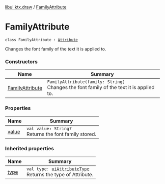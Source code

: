 [libui.ktx.draw](../README.md) / [FamilyAttribute](README.md)

# FamilyAttribute

`class FamilyAttribute : `[`Attribute`](../-attribute/README.md)

Changes the font family of the text it is applied to.

### Constructors

| Name | Summary |
|---|---|
| [FamilyAttribute](-family-attribute.md) | `FamilyAttribute(family: String)`<br>Changes the font family of the text it is applied to. |

### Properties

| Name | Summary |
|---|---|
| [value](value.md) | `val value: String?`<br>Returns the font family stored. |

### Inherited properties

| Name | Summary |
|---|---|
| [type](../-attribute/type.md) | `val type: `[`uiAttributeType`](../../libui/ui-attribute-type.md)<br>Returns the type of Attribute. |
